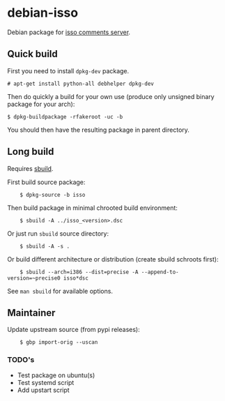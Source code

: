 # debian-isso

Debian package for [isso comments server](https://github.com/posativ/isso/).

## Quick build

First you need to install `dpkg-dev` package.

    # apt-get install python-all debhelper dpkg-dev

Then do quickly a build for your own use (produce only unsigned binary package for your arch):

    $ dpkg-buildpackage -rfakeroot -uc -b

You should then have the resulting package in parent directory.

## Long build

Requires [sbuild](https://wiki.debian.org/sbuild).

First build source package:

```
    $ dpkg-source -b isso
```

Then build package in minimal chrooted build environment:

```
    $ sbuild -A ../isso_<version>.dsc
```

Or just run `sbuild` source directory:

```
    $ sbuild -A -s .
```

Or build different architecture or distribution (create sbuild schroots first):

```
    $ sbuild --arch=i386 --dist=precise -A --append-to-version=~precise0 isso*dsc
```

See `man sbuild` for available options.

## Maintainer

Update upstream source (from pypi releases):

```
    $ gbp import-orig --uscan
```

### TODO's

* Test package on ubuntu(s)
* Test systemd script
* Add upstart script
